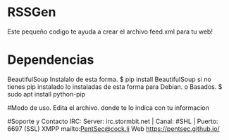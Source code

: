 # RSSGen
Este pequeño codigo te ayuda a crear el archivo feed.xml para tu web!

# Dependencias
BeautifulSoup
 Instalalo de esta forma.
$ pip install BeautifulSoup
 si no tienes pip instalado lo instaladas de esta forma para Debian. o Basados.
$ sudo apt install python-pip

#Modo de uso.
Edita el archivo. donde te lo indica con tu informacion

#Soporte y Contacto
IRC: Server: irc.stormbit.net | Canal: #SHL | Puerto: 6697 (SSL)
XMPP mailto:PentSec@cock.li
Web https://pentsec.github.io/
